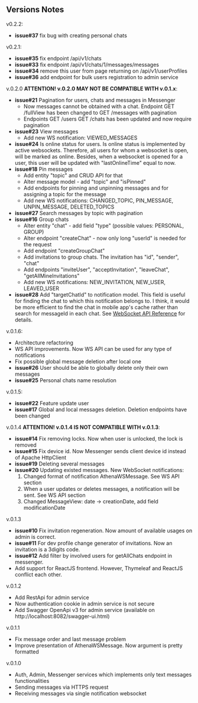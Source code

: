 ## Versions Notes

v0.2.2:
- **issue#37** fix bug with creating personal chats

v0.2.1:
- **issue#35** fix endpoint /api/v1/chats
- **issue#33** fix endpoint /api/v1/chats/1/messages/messages
- **issue#34** remove this user from page returning on /api/v1/userProfiles
- **issue#36** add endpoint for bulk users registration to admin service

v.0.2.0 **ATTENTION! v.0.2.0 MAY NOT BE COMPATIBLE WITH v.0.1.x**:
- **issue#21** Pagination for users, chats and messages in Messenger
  - Now messages cannot be obtained with a chat. Endpoint GET /fullView has been changed to GET /messages with pagination
  - Endpoints GET /users GET /chats has been updated and now require pagination
- **issue#23** View messages
  - Add new WS notification: VIEWED_MESSAGES
- **issue#24** Is online status for users. Is online status is implemented by active websockets. Therefore, all users
  for whom a websocket is open, will be marked as online. Besides, when a websocket is opened for a user, this user will
  be updated with "lastOnlineTime" equal to now.
- **issue#18** Pin messages
  - Add entity "topic" and CRUD API for that
  - Alter message model - add "topic" and "isPinned"
  - Add endpoints for pinning and unpinning messages and for assigning a topic for the message
  - Add new WS notifications: CHANGED_TOPIC, PIN_MESSAGE, UNPIN_MESSAGE, DELETED_TOPICS
- **issue#27** Search messages by topic with pagination 
- **issue#16** Group chats
  - Alter entity "chat" - add field "type" (possible values: PERSONAL, GROUP)
  - Alter endpoint "createChat" - now only long "userId" is needed for the request
  - Add endpoint "createGroupChat"
  - Add invitations to group chats. The invitation has "id", "sender", "chat"
  - Add endpoints "inviteUser", "acceptInvitation", "leaveChat", "getAllMineInvitations"
  - Add new WS notifications: NEW_INVITATION, NEW_USER, LEAVED_USER
- **issue#28** Add "targetChatId" to notification model. This field is useful for finding the chat to which this 
notification belongs to. I think, it would be more efficient to find the chat in mobile app's cache rather than 
search for messageId in each chat. See [WebSocket API Reference](WebSocket%20API.md) for details.

v.0.1.6:
- Architecture refactoring
- WS API improvements. Now WS API can be used for any type of notifications
- Fix possible global message deletion after local one
- **issue#26** User should be able to globally delete only their own messages
- **issue#25** Personal chats name resolution

v.0.1.5:
- **issue#22** Feature update user
- **issue#17** Global and local messages deletion. Deletion endpoints have been changed

v.0.1.4 **ATTENTION! v.0.1.4 IS NOT COMPATIBLE WITH v.0.1.3**:
- **issue#14** Fix removing locks. Now when user is unlocked, the lock is removed
- **issue#15** Fix device id. Now Messenger sends client device id instead of Apache HttpClient
- **issue#19** Deleting several messages
- **issue#20** Updating existed messages. New WebSocket notifications:
    1. Changed format of notification AthenaWSMessage. See WS API section
    2. When a user updates or deletes messages, a notification will be sent. See WS API section
    3. Changed MessageView: date -> creationDate, add field modificationDate

v.0.1.3
- **issue#10** Fix invitation regeneration. Now amount of available usages on admin is correct.
- **issue#11** For dev profile change generator of invitations. Now an invitation is a 3digits code.
- **issue#12** Add filter by involved users for getAllChats endpoint in messenger.
- Add support for ReactJS frontend. However, Thymeleaf and ReactJS conflict each other.

v.0.1.2
- Add RestApi for admin service
- Now authentication cookie in admin service is not secure
- Add Swagger OpenApi v3 for admin service (available on http://localhost:8082/swagger-ui.html)

v.0.1.1
- Fix message order and last message problem
- Improve presentation of AthenaWSMessage. Now argument is pretty formatted

v.0.1.0
- Auth, Admin, Messenger services which implements only text messages functionalities
- Sending messages via HTTPS request
- Receiving messages via single notification websocket